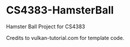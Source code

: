 # CS4383-HamsterBall
Hamster Ball Project for CS4383

Credits to vulkan-tutorial.com for template code.
